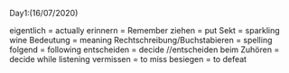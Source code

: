 Day1:(16/07/2020)

eigentlich = actually
erinnern = Remember
ziehen = put
Sekt = sparkling wine
Bedeutung = meaning
Rechtschreibung/Buchstabieren = spelling
folgend = following
entscheiden = decide //entscheiden beim Zuhören = decide while listening
vermissen = to miss
besiegen = to defeat
